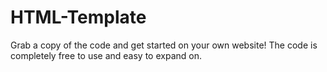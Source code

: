 # HTML-Template
Grab a copy of the code and get started on your own website!
The code is completely free to use and easy to expand on.
